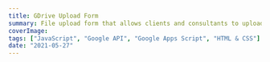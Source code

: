 ```yaml
---
title: GDrive Upload Form
summary: File upload form that allows clients and consultants to upload files to a Google Drive folder anonymously with out signing up for a Google account
coverImage:
tags: ["JavaScript", "Google API", "Google Apps Script", "HTML & CSS"]
date: "2021-05-27"
---
```

